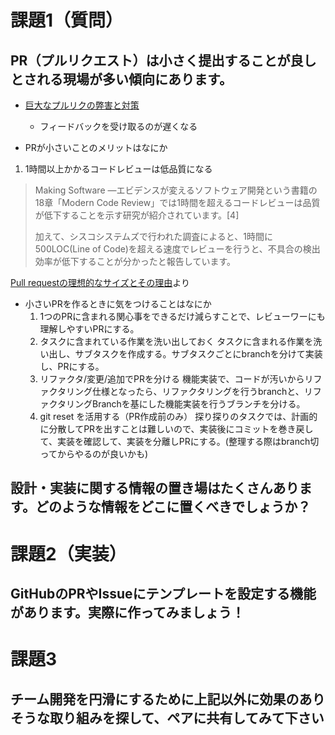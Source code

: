 # 課題1（質問）
## PR（プルリクエスト）は小さく提出することが良しとされる現場が多い傾向にあります。
- [巨大なプルリクの弊害と対策](https://agilejourney.uzabase.com/entry/2023/07/31/103000)
  - フィードバックを受け取るのが遅くなる

- PRが小さいことのメリットはなにか

1. 1時間以上かかるコードレビューは低品質になる
> Making Software ―エビデンスが変えるソフトウェア開発という書籍の18章「Modern Code Review」では1時間を超えるコードレビューは品質が低下することを示す研究が紹介されています。[4]
>
> 加えて、シスコシステムズで行われた調査によると、1時間に500LOC(Line of Code)を超える速度でレビューを行うと、不具合の検出効率が低下することが分かったと報告しています。

[Pull requestの理想的なサイズとその理由](https://zenn.dev/isana/articles/ideal-size-of-pull-request-and-why#1%E6%99%82%E9%96%93%E4%BB%A5%E4%B8%8A%E3%81%8B%E3%81%8B%E3%82%8B%E3%82%B3%E3%83%BC%E3%83%89%E3%83%AC%E3%83%93%E3%83%A5%E3%83%BC%E3%81%AF%E4%BD%8E%E5%93%81%E8%B3%AA)より

- 小さいPRを作るときに気をつけることはなにか
  1.  1つのPRに含まれる関心事をできるだけ減らすことで、レビューワーにも理解しやすいPRにする。
  2. タスクに含まれている作業を洗い出しておく
    タスクに含まれる作業を洗い出し、サブタスクを作成する。サブタスクごとにbranchを分けて実装し、PRにする。
  3. リファクタ/変更/追加でPRを分ける
    機能実装で、コードが汚いからリファクタリング仕様となったら、リファクタリングを行うbranchと、リファクタリングBranchを基にした機能実装を行うブランチを分ける。
  4. git reset を活用する（PR作成前のみ）
    探り探りのタスクでは、計画的に分散してPRを出すことは難しいので、実装後にコミットを巻き戻して、実装を確認して、実装を分離しPRにする。(整理する際はbranch切ってからやるのが良いかも)


## 設計・実装に関する情報の置き場はたくさんあります。どのような情報をどこに置くべきでしょうか？


# 課題2（実装）
## GitHubのPRやIssueにテンプレートを設定する機能があります。実際に作ってみましょう！



# 課題3
## チーム開発を円滑にするために上記以外に効果のありそうな取り組みを探して、ペアに共有してみて下さい